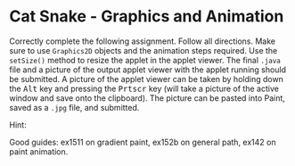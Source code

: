 # Cat Snake - Graphics and Animation

Correctly complete the following assignment. Follow all directions.  Make sure to use `Graphics2D` objects and the animation steps required. Use the `setSize()` method to resize the applet in the applet viewer. The final `.java` file and a picture of the output applet viewer with the applet running should be submitted. A picture of the applet viewer can be taken by holding down the <kbd>Alt</kbd> key and pressing the <kbd>Prtscr</kbd> key (will take a picture of the active window and save onto the clipboard). The picture can be pasted into Paint, saved as a `.jpg` file, and submitted. 

Hint:

Good guides: ex1511 on gradient paint, ex152b on general path, ex142 on paint animation.
